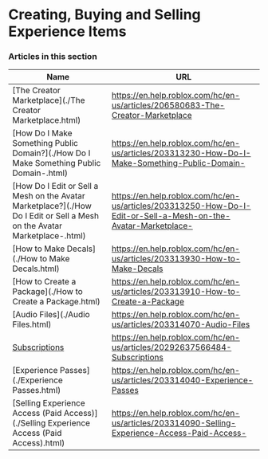 # Creating, Buying and Selling Experience Items  
### Articles in this section
Name|URL
-|-
[The Creator Marketplace](./The Creator Marketplace.html) |https://en.help.roblox.com/hc/en-us/articles/206580683-The-Creator-Marketplace
[How Do I Make Something Public Domain?](./How Do I Make Something Public Domain-.html) |https://en.help.roblox.com/hc/en-us/articles/203313230-How-Do-I-Make-Something-Public-Domain-
[How Do I Edit or Sell a Mesh on the Avatar Marketplace?](./How Do I Edit or Sell a Mesh on the Avatar Marketplace-.html) |https://en.help.roblox.com/hc/en-us/articles/203313250-How-Do-I-Edit-or-Sell-a-Mesh-on-the-Avatar-Marketplace-
[How to Make Decals](./How to Make Decals.html) |https://en.help.roblox.com/hc/en-us/articles/203313930-How-to-Make-Decals
[How to Create a Package](./How to Create a Package.html) |https://en.help.roblox.com/hc/en-us/articles/203313910-How-to-Create-a-Package
[Audio Files](./Audio Files.html) |https://en.help.roblox.com/hc/en-us/articles/203314070-Audio-Files
[Subscriptions](./Subscriptions.html) |https://en.help.roblox.com/hc/en-us/articles/20292637566484-Subscriptions
[Experience Passes](./Experience Passes.html) |https://en.help.roblox.com/hc/en-us/articles/203314040-Experience-Passes
[Selling Experience Access (Paid Access)](./Selling Experience Access (Paid Access).html) |https://en.help.roblox.com/hc/en-us/articles/203314090-Selling-Experience-Access-Paid-Access-